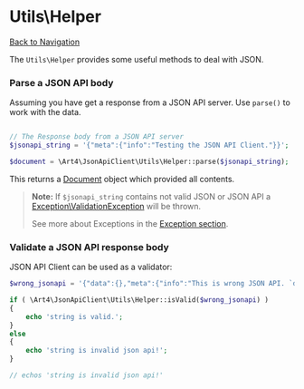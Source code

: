 # Utils\Helper
[Back to Navigation](README.md)

The `Utils\Helper` provides some useful methods to deal with JSON.

### Parse a JSON API body

Assuming you have get a response from a JSON API server. Use `parse()` to work with the data.

```php

// The Response body from a JSON API server
$jsonapi_string = '{"meta":{"info":"Testing the JSON API Client."}}';

$document = \Art4\JsonApiClient\Utils\Helper::parse($jsonapi_string);
```

This returns a [Document](objects-document.md) object which provided all contents.

> **Note:** If `$jsonapi_string` contains not valid JSON or JSON API a [Exception\ValidationException](exception-introduction.md#exceptionvalidationexception) will be thrown.
>
> See more about Exceptions in the [Exception section](exception-introduction.md).

### Validate a JSON API response body

JSON API Client can be used as a validator:

```php
$wrong_jsonapi = '{"data":{},"meta":{"info":"This is wrong JSON API. `data` has to be `null` or containing at least `type` and `id`."}}';

if ( \Art4\JsonApiClient\Utils\Helper::isValid($wrong_jsonapi) )
{
	echo 'string is valid.';
}
else
{
	echo 'string is invalid json api!';
}

// echos 'string is invalid json api!'
```
